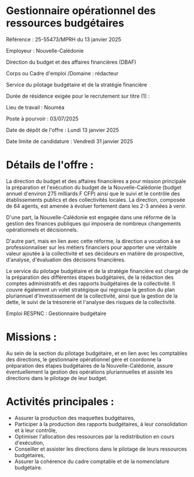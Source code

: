 # Gestionnaire opérationnel des ressources budgétaires

Référence : 25-55473/MPRH du 13 janvier 2025

Employeur : Nouvelle-Calédonie

Direction du budget et des affaires financières (DBAF)

Corps ou Cadre d'emploi /Domaine : rédacteur

Service du pilotage budgétaire et de la stratégie financière

Durée de résidence exigée pour le recrutement sur titre (1) :

Lieu de travail : Nouméa

Poste à pourvoir : 03/07/2025

Date de dépôt de l'offre : Lundi 13 janvier 2025

Date limite de candidature : Vendredi 31 janvier 2025

# Détails de l'offre :

La direction du budget et des affaires financières a pour mission principale la préparation et l'exécution du budget de la Nouvelle-Calédonie (budget annuel d'environ 275 milliards F CFP) ainsi que le suivi et le contrôle des établissements publics et des collectivités locales. La direction, composée de 64 agents, est amenée à évoluer fortement dans les 2-3 années à venir.

D'une part, la Nouvelle-Calédonie est engagée dans une réforme de la gestion des finances publiques qui imposera de nombreux changements opérationnels et décisionnels.

D'autre part, mais en lien avec cette réforme, la direction a vocation à se professionnaliser sur les métiers financiers pour apporter une véritable valeur ajoutée à la collectivité et ses décideurs en matière de prospective, d'analyse, d'évaluation des décisions financières.

Le service du pilotage budgétaire et de la stratégie financière est chargé de la préparation des différentes étapes budgétaires, de la rédaction des comptes administratifs et des rapports budgétaires de la collectivité. Il couvre également un volet stratégique qui regroupe la gestion du plan pluriannuel d'investissement de la collectivité, ainsi que la gestion de la dette, le suivi de la trésorerie et l'analyse des risques de la collectivité.

Emploi RESPNC : Gestionnaire budgétaire

# Missions :

Au sein de la section du pilotage budgétaire, et en lien avec les comptables des directions, le gestionnaire opérationnel gère et coordonne la préparation des étapes budgétaires de la Nouvelle-Calédonie, assure éventuellement la gestion des opérations pluriannuelles et assiste les directions dans le pilotage de leur budget.

# Activités principales :

- Assurer la production des maquettes budgétaires,
- Participer à la production des rapports budgétaires, à leur consolidation et à leur contrôle,
- Optimiser l'allocation des ressources par la redistribution en cours d'exécution,
- Conseiller et assister les directions dans le pilotage de leurs ressources budgétaires,
- Assurer la cohérence du cadre comptable et de la nomenclature budgétaire.